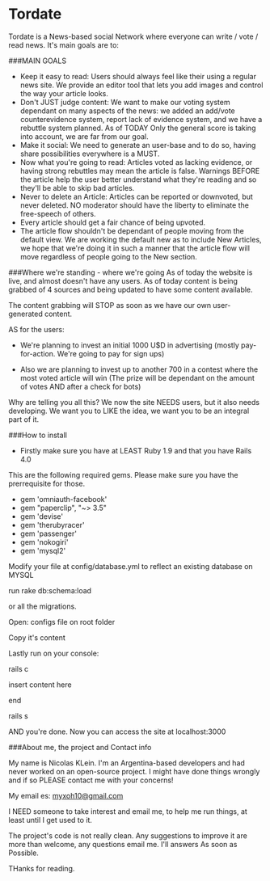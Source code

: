 Tordate
=======

Tordate is a News-based social Network where everyone can write / vote / read news. It's main goals are to:

###MAIN GOALS

* Keep it easy to read: 
    Users should always feel like their using a regular news site. We provide an editor tool that lets you add images and control the way your article looks.
* Don't JUST judge content:
    We want to make our voting system dependant on many aspects of the news: we added an add/vote counterevidence system, report lack of evidence system, and we have a rebuttle system planned. As of TODAY Only the general score is taking into account, we are far from our goal.
* Make it social:
    We need to generate an user-base and to do so, having share possibilities everywhere is a MUST.
* Now what you're going to read:
    Articles voted as lacking evidence, or having strong rebuttles may mean the article is false. Warnings BEFORE the article help the user better understand what they're reading and so they'll be able to skip bad articles.
* Never to delete an Article:
    Articles can be reported or downvoted, but never deleted. NO moderator should have the liberty to eliminate the free-speech of others.
* Every article should get a fair chance of being upvoted.
* The article flow shouldn't be dependant of people moving from the default view.
    We are working the default new as to include New Articles, we hope that we're doing it in such a manner that the article flow will move regardless of people going to the New section.


###Where we're standing  - where we're going
As of today the website is live, and almost doesn't have any users. As of today content is being grabbed of 4 sources and being updated to have some content available.

The content grabbing will STOP as soon as we have our own user-generated content.

AS for the users:

* We're planning to invest an initial 1000 U$D in advertising (mostly pay-for-action. We're going to pay for sign ups)

* Also we are planning to invest up to another 700 in a contest where the most voted article will win (The prize will be dependant on the amount of votes AND after a check for bots)

Why are telling you all this? We now the site NEEDS users, but it also needs developing. We want you to LIKE the idea, we want you to be an integral part of it.


###How to install

* Firstly make sure you have at LEAST Ruby 1.9 and that you have Rails 4.0

This are the following required gems. Please make sure you have the prerrequisite for those.
* gem 'omniauth-facebook'
* gem "paperclip", "~> 3.5"
* gem 'devise'
* gem 'therubyracer' 
* gem 'passenger'
* gem 'nokogiri'
* gem 'mysql2'

Modify your file at config/database.yml to reflect an existing database on MYSQL

run rake db:schema:load 

or all the migrations.



Open: configs file on root folder

Copy it's content

Lastly run on your console:


rails c

insert content here

end

rails s

AND you're done. Now you can access the site at localhost:3000



###About me, the project and Contact info


My name is Nicolas KLein. I'm an Argentina-based developers and had never worked on an open-source project. I might have done things wrongly and if so PLEASE contact me with your concerns!

My email es: myxoh10@gmail.com

I NEED someone to take interest and email me, to help me run things, at least until I get used to it.

The project's code is not really clean. Any suggestions to improve it are more than welcome, any questions email me. I'll answers As soon as Possible.


THanks for reading.
